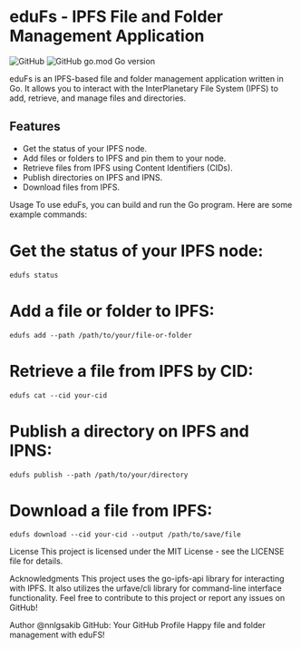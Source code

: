 # eduFs - IPFS File and Folder Management Application

![GitHub](https://img.shields.io/github/license/nnlgsakib/eduFs)
![GitHub go.mod Go version](https://img.shields.io/github/go-mod/go-version/nnlgsakib/eduFs)

eduFs is an IPFS-based file and folder management application written in Go. It allows you to interact with the InterPlanetary File System (IPFS) to add, retrieve, and manage files and directories.

## Features

- Get the status of your IPFS node.
- Add files or folders to IPFS and pin them to your node.
- Retrieve files from IPFS using Content Identifiers (CIDs).
- Publish directories on IPFS and IPNS.
- Download files from IPFS.



Usage
To use eduFs, you can build and run the Go program. Here are some example commands:

# Get the status of your IPFS node:

```
edufs status 
```

# Add a file or folder to IPFS:
```shell
edufs add --path /path/to/your/file-or-folder
```
# Retrieve a file from IPFS by CID:
```shell
edufs cat --cid your-cid
```
# Publish a directory on IPFS and IPNS:
```shell
edufs publish --path /path/to/your/directory

```

# Download a file from IPFS:

```shell
edufs download --cid your-cid --output /path/to/save/file

```


License
This project is licensed under the MIT License - see the LICENSE file for details.

Acknowledgments
This project uses the go-ipfs-api library for interacting with IPFS.
It also utilizes the urfave/cli library for command-line interface functionality.
Feel free to contribute to this project or report any issues on GitHub!

Author
@nnlgsakib
GitHub: Your GitHub Profile
Happy file and folder management with eduFS!
